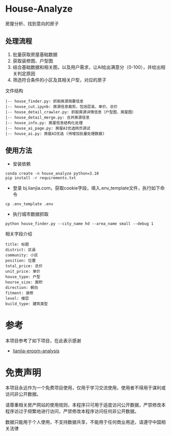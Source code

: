 # House-Analyze

房屋分析、找到意向的房子

## 处理流程

1. 批量获取房屋基础数据
2. 获取装修图、户型图
3. 结合基础数据和相关图，以及用户需求，让AI给出满意分（0-100），并给出相关判定原因
4. 筛选符合条件的小区及其相关户型，对应的房子

文件结构

```
|-- house_finder.py: 抓取房源简要信息
|-- house_cut.ipynb: 房源信息裁剪，包括层高、单价、总价
|-- house_detail_crawler.py: 抓取房源详情信息（户型图、房屋图）
|-- house_detail_merge.py: 合并房源信息
|-- house_info.py: 房屋信息结构化处理
|-- house_ai_page.py: 房屋AI优选网页调试
|-- house_ai.py: 房屋AI优选 (待增加批量处理数据)
```

## 使用方法

- 安装依赖

```
conda create -n house_analyze python=3.10
pip install -r requirements.txt
```

- 登录 bj.lianjia.com，获取cookie字段，填入.env_template文件，执行如下命令

```
cp .env_template .env
```

- 执行城市数据抓取

```
python house_finder.py --city_name hd --area_name small --debug 1
```

相关字段介绍

```
title: 标题
district: 区县
community: 小区
position: 位置
total_price: 总价
unit_price: 单价
house_type: 户型
hourse_size: 面积
direction: 朝向
fitment: 装修
level: 楼层
build_type: 建筑类型
```

# 参考

本项目参考了如下项目，在此表示感谢

- [lianjia-eroom-analysis](https://github.com/linpingta/lianjia-eroom-analysis)

# 免责声明

本项目永远作为一个免费项目使用，仅用于学习交流使用，使用者不得用于谋利或访问非公开数据。

请尊重相关房产网站的使用规则，本程序只可用于适度访问公开数据，严禁修改本程序访过于频繁地进行访问，严禁修改本程序访问任何非公开数据。

数据只能用于个人使用，不支持数据共享，不能用于任何商业用途，请遵守中国相关法律